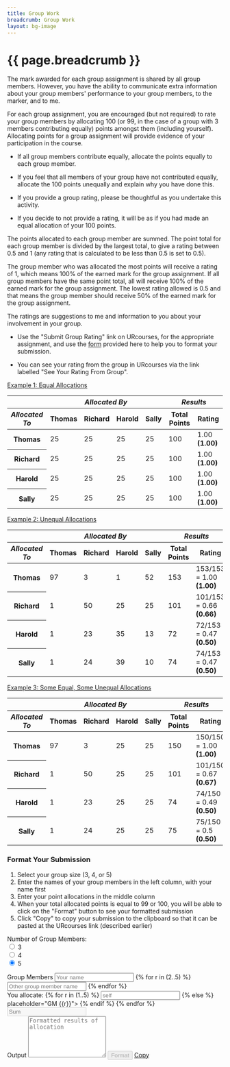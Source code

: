 ```yaml
---
title: Group Work
breadcrumb: Group Work
layout: bg-image
---
```

# {{ page.breadcrumb }}

The mark awarded for each group assignment is shared by all group members. However, you have the ability to communicate extra information about
your group members' performance to your group members,
to the marker, and to me.

For each group assignment,
you are encouraged (but not required)
to rate your group members by allocating 100 (or 99, in the case of a group with 3 members contributing equally) points amongst them (including yourself). Allocating points for a group assignment will provide evidence of your participation in the course.

* If all group members contribute equally, allocate the points equally to each group member.

* If you feel that all members of your group have not contributed equally, allocate the 100 points unequally and explain why you have done this.

* If you provide a group rating, please be thoughtful as you undertake this activity.

* If you decide to not provide a rating, it will be as if you had made an equal allocation of your 100 points.

The points allocated to each group member are summed. The point total for each group member is divided by the largest total, to give a rating between 0.5 and 1 (any rating that is calculated to be less than 0.5 is set to 0.5).

The group member who was allocated the most points will receive a rating of 1, which means 100% of the earned mark for the group assignment. If all group members have the same point total, all will receive 100% of the earned mark for the group assignment. The lowest rating allowed is 0.5 and that means the group member should receive 50% of the earned mark for the group assignment.

The ratings are suggestions to me and information to you about your involvement in your group.

* Use the "Submit Group Rating" link on URcourses, for the appropriate assignment, and use the <a href="#calculator">form</a> provided here to help you to format your submission.

* You can see your rating from the group in URcourses via the link labelled
"See Your Rating From Group".  

<p>
  <a class="btn btn-primary" data-toggle="collapse" href="#rateEx1" role="button" aria-expanded="false" aria-controls="rateEx1">
    Example 1: Equal Allocations
  </a>
</p>

<div class="collapse" id="rateEx1">
  <div class="table-responsive">
    <table class="table table-bordered table-striped">
			<thead>
				<tr>
					<th></th>
					<th colspan="4"><em>Allocated By</em></th>
					<th colspan="2"><em>Results</em></th>
				</tr>
				<tr>
					<th><em>Allocated To</em></th>
					<th>Thomas</th>
					<th>Richard</th>
					<th>Harold</th>
					<th>Sally</th>
					<th>Total Points</th>
					<th>Rating</th>
				</tr>
			</thead>
			<tbody>
				<tr>
					<th>Thomas</th>
					<td>25</td>
					<td>25</td>
					<td>25</td>
					<td>25</td>
					<td>100</td>
					<td>1.00 <strong>(1.00)</strong></td>
				</tr>
				<tr>
					<th>Richard</th>
					<td>25</td>
					<td>25</td>
					<td>25</td>
					<td>25</td>
					<td>100</td>
					<td>1.00 <strong>(1.00)</strong></td>
				</tr>
				<tr>
					<th>Harold</th>
					<td>25</td>
					<td>25</td>
					<td>25</td>
					<td>25</td>
					<td>100</td>
					<td>1.00 <strong>(1.00)</strong></td>
				</tr>
				<tr>
					<th>Sally</th>
					<td>25</td>
					<td>25</td>
					<td>25</td>
					<td>25</td>
					<td>100</td>
					<td>1.00 <strong>(1.00)</strong></td>
				</tr>
			</tbody>
		</table>
	</div>
</div>

<p>
  <a class="btn btn-primary" data-toggle="collapse" href="#rateEx2" role="button" aria-expanded="false" aria-controls="rateEx3">
    Example 2: Unequal Allocations
  </a>
</p>

<div class="collapse" id="rateEx2">
  <div class="table-responsive">
		<table class="table table-bordered table-striped">
			<thead>
				<tr>
					<th></th>
          <th colspan="4"><em>Allocated By</em></th>
					<th colspan="2"><em>Results</em></th>
				</tr>
				<tr>
					<th><em>Allocated To</em></th>
					<th>Thomas</th>
					<th>Richard</th>
					<th>Harold</th>
					<th>Sally</th>
					<th>Total Points</th>
					<th>Rating</th>
				</tr>
			</thead>
			<tbody>
				<tr>
					<th>Thomas</th>
					<td>97</td>
					<td>3</td>
					<td>1</td>
					<td>52</td>
					<td>153</td>
					<td>153/153 = 1.00 <strong>(1.00)</strong></td>
				</tr>
				<tr>
					<th>Richard</th>
					<td>1</td>
					<td>50</td>
					<td>25</td>
					<td>25</td>
					<td>101</td>
					<td>101/153 = 0.66 <strong>(0.66)</strong></td>
				</tr>
				<tr>
					<th>Harold</th>
					<td>1</td>
					<td>23</td>
					<td>35</td>
					<td>13</td>
					<td>72</td>
					<td>72/153 = 0.47 <strong>(0.50)</strong></td>
				</tr>
				<tr>
					<th>Sally</th>
					<td>1</td>
					<td>24</td>
					<td>39</td>
					<td>10</td>
					<td>74</td>
					<td>74/153 = 0.47 <strong>(0.50)</strong></td>
				</tr>
			</tbody>
		</table>
	</div>
</div>

<p>
  <a class="btn btn-primary" data-toggle="collapse" href="#rateEx3" role="button" aria-expanded="false" aria-controls="rateEx3">
    Example 3: Some Equal, Some Unequal Allocations
  </a>
</p>

<div class="collapse" id="rateEx3">
  <div class="table-responsive">
		<table class="table table-bordered table-striped">
			<thead>
				<tr>
					<th></th>
          <th colspan="4"><em>Allocated By</em></th>
					<th colspan="2"><em>Results</em></th>
				</tr>
				<tr>
					<th><em>Allocated To</em></th>
					<th>Thomas</th>
					<th>Richard</th>
					<th>Harold</th>
					<th>Sally</th>
					<th>Total Points</th>
					<th>Rating</th>
				</tr>
			</thead>
			<tbody>
				<tr>
					<th>Thomas</th>
					<td>97</td>
					<td>3</td>
					<td>25</td>
					<td>25</td>
					<td>150</td>
					<td>150/150 = 1.00 <strong>(1.00)</strong></td>
				</tr>
				<tr>
					<th>Richard</th>
					<td>1</td>
					<td>50</td>
					<td>25</td>
					<td>25</td>
					<td>101</td>
					<td>101/150 = 0.67 <strong>(0.67)</strong></td>
				</tr>
				<tr>
					<th>Harold</th>
					<td>1</td>
					<td>23</td>
					<td>25</td>
					<td>25</td>
					<td>74</td>
					<td>74/150 = 0.49 <strong>(0.50)</strong></td>
				</tr>
				<tr>
					<th>Sally</th>
					<td>1</td>
					<td>24</td>
					<td>25</td>
					<td>25</td>
					<td>75</td>
					<td>75/150 = 0.5 <strong>(0.50)</strong></td>
				</tr>
			</tbody>
		</table>
	</div>
</div>

<h3 id="calculator">Format Your Submission</h3>
<p>
<ol>
  <li>Select your group size (3, 4, or 5)</li>
  <li>Enter the names of your group members in the left column, with your name first</li>
  <li>Enter your point allocations in the middle column</li>
  <li>When your total allocated points is equal to 99 or 100, you will be able to click on the "Format" button to see your formatted submission</li>
  <li>Click "Copy" to copy your submission to the clipboard so that it can be pasted at the URcourses link (described earlier)</li>
  </ol>
</p>

<form class="p-2 m-2 bg-light align-middle">
  <label for="groupRadios">
    Number of Group Members:
  </label>
  <div class="form-check-inline">
    <input class="form-check-input" type="radio" name="groupRadios" id="groupRadio3" onclick="grpsize()" value="3">
    <label class="form-check-label" for="groupRadios">
      3
    </label>
  </div>
  <div class="form-check-inline">
    <input class="form-check-input" type="radio" name="groupRadios" id="groupRadio4" onclick="grpsize()" value="4" checked>
    <label class="form-check-label" for="groupRadios">
      4
    </label>
  </div>
  <div class="form-check-inline">
    <input class="form-check-input" type="radio" name="groupRadios" id="groupRadio4" onclick="grpsize()" value="5" checked>
    <label class="form-check-label" for="groupRadios">
      5
    </label>
  </div>
</form>

<form>
  <div class="form-row">
    <!-- names of group member -->
    <div class="form-group col" id="i-namescol">
      <label for="i-namescol">Group Members</label>
      <input type="text" class="form-control" id="i-ratee1" oninput="irate('1')" value = "" placeholder="Your name">
      {% for r in (2..5) %}
        <input type="text" class="form-control" name="ratees" id="i-ratee{{r}}" oninput="irate('{{ r }}')" value="" placeholder="Other group member name">
      {% endfor %}
    </div>
    <!-- ratings of group members -->
    <div class="form-group col" id="ir-col">
      <label id="i-rater" for="ir-col">You allocate:</label>
      {% for r in (1..5) %}
        <input type="number" step="1" class="form-control"
        id="i-{{ r }}bi" onchange="isumby()"
        {% if r == 1 %}
        placeholder="self">
        {% else %}
        placeholder="GM {{r}}">
        {% endif %}
      {% endfor %}
      <input type="number" step="1" disabled class="form-control" id="sbi" placeholder="Sum">
    </div>
    <div class="form-group col" id="output-col">
      <label for="output_col">Output</label>
      <textarea class="col form-control" readonly id="ratings_text" rows="6" placeholder="Formatted results of allocation"></textarea>
      <button id="format_btn" class="btn m-2 btn-primary" disabled onclick="format_ratings(); return false;">
        Format
      </button>
        <a id="clipboard_gr" href="#clipboard_gr" disabled
      class="m-2 btn btn-primary" aria-label="Copy comments"
      data-clipboard-action="copy" data-clipboard-target="#ratings_text">
        Copy
      </a>
    </div>
  </div>
</form>

<script>

var groupsize = 5;

function grpsize()
{
  var gsrad = document.querySelector("input[name=groupRadios]:checked");
  groupsize = parseInt(gsrad.value);
  for (var i = 4; i <= groupsize; i++)
  {
    document.getElementById('i-ratee' + i.toString()).style.display = 'block';
    document.getElementById('i-' + i.toString() + 'bi').style.display = 'block';
  }
  for (var i = groupsize+1; i <=5; i++)
  {
    // document.getElementById('r' + i.toString() + 'col').style.display = 'none';
    //document.getElementById('ratee' + i.toString()).style.display = 'none';
    //document.getElementById('r' + i.toString() + 's').style.display = 'none';
    //document.getElementById('r' + i.toString() + 'w').style.display = 'none';
    document.getElementById('i-ratee' + i.toString()).style.display = 'none';
    document.getElementById('i-' + i.toString() + 'bi').style.display = 'none';
  }
  isumby()
  document.getElementById("ratings_text").textContent = "Allocations by: " + document.getElementById("i-ratee1").value + "\n";
  document.getElementById("ratings_text").readonly = true
}

function rate(rr)
{
    var src = "ratee" + rr;
    var dst = "rater" + rr;
    document.getElementById(dst).textContent = document.getElementById(src).value + ' rates:';
    for (var i = 1; i <= groupsize; i++)
    {
      if (rr == i.toString())
      {
        document.getElementById(rr + 'b' + i.toString()).placeholder = 'self';
      }
      else
      {
        document.getElementById(rr + 'b' + i.toString()).placeholder = document.getElementById(src).value;
      }
    }
}

function irate(rr)
{
    var src = 'i-ratee' + rr
    for (var i = 1; i <= groupsize; i++)
    {
      document.getElementById('i-' + rr + 'bi').placeholder = document.getElementById(src).value;
    }
    if (rr == '1')
    {
      document.getElementById("ratings_text").textContent =
      "Allocations by: " + document.getElementById("i-ratee1").value + "\n";
      document.getElementById("ratings_text").readonly = true
    }
}

function weight()
{
  var sum = 0;
  var maxsum = 0;
  for (var i = 1; i <= groupsize; i++)
  {
    var sid = "r" + i.toString() + "s";
    var sbox = document.getElementById(sid);
    var val = parseInt(sbox.value);
    if (val > maxsum)
    {
      maxsum=val;
    }
  }
  if (!isNaN(maxsum))
  {
    for (var i = 1; i <= groupsize; i++)
    {
      var sid = "r" + i.toString() + "s";
      var wid = "r" + i.toString() + "w";
      var sbox = document.getElementById(sid);
      var wbox = document.getElementById(wid);
      var val = parseInt(sbox.value);
      var wval = ((val*1.0)/(maxsum * 1.0)).toFixed(2);
      console.log(wid);
      console.log(wval);
      if (wval < 0.5)
      {
        wval = 0.5;
      }
      else if (wval <= 1.0)
      {
        wbox.valueAsNumber = wval;
        wbox.style.backgroundColor = "silver";
      }
    }
  }
}

function sumfor(rr)
{
    var rowsum = 0;
    for (var i = 1; i <= groupsize; i++)
    {
      var rrid = rr + "b" + i.toString();
      console.log(rrid);
      var rrbox = document.getElementById(rrid);
      var val = parseInt(rrbox.value);
      if (!isNaN(val))
      {
        rrbox.style.backgroundColor = "silver";
      }
      rowsum = rowsum + val;
    }
    var rrsum = "r" + rr + "s";
    var tt = document.getElementById(rrsum);
    if (!isNaN(rowsum))
    {
      tt.valueAsNumber = rowsum;
      tt.style.backgroundColor = "silver";
    }
    weight();
}

function isumby()
{

    var sum = 0;
    for (var i = 1; i <= groupsize; i++)
    {
      var rbox = document.getElementById('i-' + i.toString() + 'bi');
      var val = parseInt(rbox.value);
      if (!isNaN(val))
      {
        rbox.style.backgroundColor = "silver";
      }
      sum = sum + val;
    }
    var tt = document.getElementById('sbi');
    if (!isNaN(sum))
    {
      tt.valueAsNumber = sum;
      if (sum < 99 || sum > 100)
      {
        tt.style.backgroundColor = "red";
        document.getElementById('format_btn').disabled = true;
        document.getElementById('clipboard_gr').disabled = true;
      }
      else
      {
        tt.style.backgroundColor = "silver";
        document.getElementById('format_btn').disabled = false;
      }
    }
}

function sumby(rr)
{

    var sum = 0;
    console.log(sum);
    for (var i = 1; i <= groupsize; i++)
    {
      var rid = i.toString() + "b" + rr;
      var rbox = document.getElementById(rid);
      var val = parseInt(rbox.value);
      if (!isNaN(val))
      {
        rbox.style.backgroundColor = "silver";
      }
      sum = sum + val;
      sumfor(i.toString());
    }
    var rsum = "sb" + rr;
    var tt = document.getElementById(rsum);
    if (!isNaN(sum))
    {
      tt.valueAsNumber = sum;
      if (sum < 99 || sum > 100)
      {
        tt.style.backgroundColor = "red";
      }
      else
      {
        tt.style.backgroundColor = "silver";
        format_ratings()
      }
    }
}

function format_ratings()
{
  var ratingsspan = document.getElementById("ratings_text");

  ratingsspan.textContent = "Allocations by: "
  + document.getElementById("i-ratee1").value + "\n";
  for (var i = 1; i <= groupsize; i++)
  {
    // output information for each criterion
    ratingsspan.textContent = ratingsspan.textContent + '\t' + document.getElementById('i-ratee' + i.toString()).value +
    ': ' + document.getElementById('i-' + i.toString() + 'bi').value + '\n'
  }
  document.getElementById('clipboard_gr').disabled = false;
}

function reset_grpsize()
{
}
</script>

